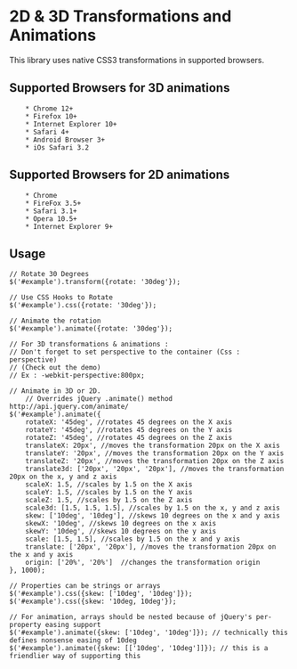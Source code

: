 # 2D & 3D Transformations and Animations
This library uses native CSS3 transformations in supported browsers.

## Supported Browsers for 3D animations
    	* Chrome 12+
    	* Firefox 10+
    	* Internet Explorer 10+
    	* Safari 4+
    	* Android Browser 3+
    	* iOs Safari 3.2

## Supported Browsers for 2D animations
    	* Chrome
    	* FireFox 3.5+
    	* Safari 3.1+
    	* Opera 10.5+
    	* Internet Explorer 9+

## Usage
	// Rotate 30 Degrees
	$('#example').transform({rotate: '30deg'});
	
	// Use CSS Hooks to Rotate
	$('#example').css({rotate: '30deg'});
	
	// Animate the rotation
	$('#example').animate({rotate: '30deg'});
	
	// For 3D transformations & animations :
	// Don't forget to set perspective to the container (Css : perspective)
	// (Check out the demo)
	// Ex : -webkit-perspective:800px;
	
	// Animate in 3D or 2D.
    	// Overrides jQuery .animate() method http://api.jquery.com/animate/
	$('#example').animate({
		rotateX: '45deg', //rotates 45 degrees on the X axis
		rotateY: '45deg', //rotates 45 degrees on the Y axis
		rotateZ: '45deg', //rotates 45 degrees on the Z axis
		translateX: 20px', //moves the transformation 20px on the X axis
		translateY: '20px', //moves the transformation 20px on the Y axis
		translateZ: '20px', //moves the transformation 20px on the Z axis
		translate3d: ['20px', '20px', '20px'], //moves the transformation 20px on the x, y and z axis
		scaleX: 1.5, //scales by 1.5 on the X axis
		scaleY: 1.5, //scales by 1.5 on the Y axis
		scaleZ: 1.5, //scales by 1.5 on the Z axis        
		scale3d: [1.5, 1.5, 1.5], //scales by 1.5 on the x, y and z axis
		skew: ['10deg', '10deg'], //skews 10 degrees on the x and y axis
		skewX: '10deg', //skews 10 degrees on the x axis
		skewY: '10deg', //skews 10 degrees on the y axis
		scale: [1.5, 1.5], //scales by 1.5 on the x and y axis
		translate: ['20px', '20px'], //moves the transformation 20px on the x and y axis
		origin: ['20%', '20%']  //changes the transformation origin
	}, 1000);
	
	// Properties can be strings or arrays
	$('#example').css({skew: ['10deg', '10deg']});
	$('#example').css({skew: '10deg, 10deg'});
	
	// For animation, arrays should be nested because of jQuery's per-property easing support
	$('#example').animate({skew: ['10deg', '10deg']}); // technically this defines nonsense easing of 10deg
	$('#example').animate({skew: [['10deg', '10deg']]}); // this is a friendlier way of supporting this
	
	
	
